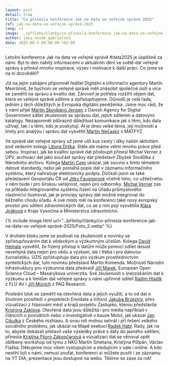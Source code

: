 ```yaml
--- 
layout: post 
detail: true 
title: "Co přinesla konference Jak na data ve veřejné správě 2025"
ref: jak-na-data-ve-veřejné-správě-2025
lang: cs 
image: ../přílohy/články/co-přinesla-konference-jak-na-data-ve-veřejné-správě-2025/Foto.webp
author: jana_novák_gabrielová
date: 2025-06-5 09:00:00 +02:00 
--- 
```

Letošní konference Jak na data ve veřejné správě #data2025 je úspěšně za námi.
Byl to den nabitý informacemi o aktuálním dění ve světě dat veřejné správy a přinesl mnoho inspirace, výzev i motivace k další práci.
Co jsme se na ní dozvěděli?
<!--more-->

Již na jejím zahájení připomněl ředitel Digitální a informační agentury Martin Mesršmíd, že bychom ve veřejné správě měli znásobit společné úsilí a více se zaměřit na správu a kvalitu dat.
Zároveň je potřeba rozšířit objem dat, která ve veřejné správě sdílíme a zpřístupňujeme. Důvodů je celá řada, jedním z těch důležitých je Evropská digitální peněženka.
Jsme moc rádi, že s námi přijel [Martin Skovbjerg Jensen] z Danish Agency for Digital Government sdílet zkušenosti se správou dat, jejich sdílením a datovými katalogy.
Nezapomněl zdůraznit důležitost komunikace jak s těmi, kdo data užívají, tak i s těmi, kdo je poskytují.
AI je dnes velké téma, její možnosti a limity pro analýzu i správu dat vysvětlil [Martin Nečaský] z MATFYZ.

Ve správě dat veřejné správy už jsme ušli kus cesty i díky našim aktivitám pod vedením kolegy [Libora Drlíka].
Stále ale máme velmi mnoho práce před sebou.
Inspiraci, jak ke kvalitní správě dat přistoupit přinesl Michal Verner z ÚPV, archivaci dat jako součást správy dat představil Zbyšek Stodůlka z Národního archivu.
Kolega [Martin Cepr] ukázal, jak souvisí s tímto tématem datové standardy, nebo jak pomáhá popis dat v záznamu informačního systému, který nahrazuje elektronický podpis.
Dočkali jsem se také představení Geoportálu ČR od [Jitky Faugnerové] včetně toho, co užitečného v něm bude i pro širokou veřejnost, nejen pro odborníky.
[Michal Verner] zas na příkladu integrovaného systému řízení na Úřadu průmyslového vlastnictví ilustroval, jak je principy správy dat možné integrovat do běžného chodu úřadu. 
A své místo měl na konferenci také nový evropský prostor pro sdílení zdravotnických dat, co se s ním pojí vysvětlila [Klára Jiráková] z Kraje Vysočina a Ministerstva zdravotnictví.

{% include image.html url="../přílohy/články/co-přinesla-konference-jak-na-data-ve-veřejné-správě-2025/Foto_2.webp" %}

V druhém bloku jsme se podívali na zkušenosti a novinky se zpřístupňováním dat k vědeckým a výzkumným účelům.
Kolega [David Hemala] vysvětlil, že řízený přístup k datům může pomoci sdílet dosud neveřejná data nejen pro vědu a výzkum, ale i třeba i pro datovou žurnalistiku.
ÚZIS zpřístupňuje data pro výzkum prostřednictvím syntetických dat, tuto novinku představil Martin Komenda.
Možnosti Národní infrastruktury pro výzkumná data předvedl [Jiří Marek], European Open Science Cloud – Masarykova univerzita.
Své zkušenosti s (ne)získáním dat k výzkumu a k limitům dat veřejné správy s námi upřímně sdíleli [Radim Hladík] z FLÚ AV i [Jiří Münich] z PAQ Research.

Poslední blok se zaměřil na otevřená data a jejich využití, a to od dat o životním prostředí v projektech Envidata a Infoviz [Jakuba Brzeziny], přes vizualizaci z hlasování měst a krajů projektu Zastupko, kterou představila [Kristýna Zaklová].
Otevřená data jsou důležitá i pro média například v článcích o povodních nebo v investigativě v kauze Motol, jak ukázal [Jan Cibulka] z Českého rozhlasu.
A svou roli mohou sehrát i při řešení velkého sociálního problému, jak ukázal na Mapě exekucí [Radek Hábl].
Rady, jak na to, abyste dokázali přetavit vaše výsledky práce s daty do jasného sdělení, přinesla [Kristína Pšorn Zákopčanová] a vizualizaci dat se věnoval opět oblíbený workshop od týmu z NKÚ Martin Smetana, Kristýna Půlpán, Václav Flaška.
Děkujeme moc všem vystupujícím a sledujícím v sále i online. A kdo nestihl být s námi, nemusí zoufat, konferenci si můžete pustit i ze záznamu na YT DIA, prezentace jsou dostupné na webu.
Těšíme se zase za rok!

[Martin Skovbjerg Jensen]: ../../přílohy/konference/2025/prezentace/Úvod_02_Jensen.pdf "The Danish public sector approach to data availability – lessons learned from the National Data Portal and key tasks for the coming years"
[Martin Nečaský]: ../../přílohy/konference/2025/prezentace/Úvod_03_Nečaský.pdf "Role AI ve správě dat"
[Libora Drlíka]: ../../přílohy/konference/2025/prezentace/01_01_Drlík.pdf "Naplňování minimálního standardu a jak si stojíme"
[Martin Cepr]: ../../přílohy/konference/2025/prezentace/01_04_Cepr.pdf "Datové standardy - tvorba Záznamu informačního systému nahrazujícího úředně ověřený podpis"
[Jitky Faugnerové]: ../../přílohy/konference/2025/prezentace/01_02_Faugnerová.pdf "Geoportál ČR - jednotný přístup k prostorovým  datům"
[Michal Verner]: ../../přílohy/konference/2025/prezentace/01_05_Verner.pdf "Integrovaný systém řízení ÚPV – cesta nejen ke kvalitní správě dat"
[Klára Jiráková]: ./../přílohy/konference/2025/prezentace/01_06_Jiráková.pdf "European Health Data Space – nový evropský prostor pro sdílení zdravotnických dat jako výzva"
[David Hemala]: ../../přílohy/konference/2025/prezentace/02_01_Hemala.pdf "Řízený přístup k datům"
[Jiří Marek]: ../../přílohy/konference/2025/prezentace/02_03_Marek.pdf "EOSC a rozvoj národní infrastruktury pro výzkumná data v České republice"
[Radim Hladík]: ../../přílohy/konference/2025/prezentace/02_04_Hladík.pdf "Využití veřejných dat pro výzkumné účely z perspektivy uživatele"
[Jiří Münich]: ../../přílohy/konference/2025/prezentace/02_05_Münich.pdf "Víme, kam vaše děti chodí do školy. Možnosti a limity dat s vysokým rozlišením."
[Jakuba Brzeziny]: ../../přílohy/konference/2025/prezentace/03_01_Brzezina.pdf "Jaká data o životním prostředí máme dnes volně k dispozici, co s nimi můžeme dělat a k čemu nám jsou?"
[Kristýna Zaklová]: ../../přílohy/konference/2025/prezentace/03_02_Zaklová.pdf "Zastupko.cz: transparentnost v rozhodování samospráv"
[Jan Cibulka]: ../../přílohy/konference/2025/prezentace/03_03_Cibulka.pdf "Otevřené zprávy: jak vypadá cesta datové sady do článku v povodních nebo do investigativní reportáže?"
[Radek Hábl]: ../../přílohy/konference/2025/prezentace/03_04_Hábl.pdf "Mapa exekucí - Jak data pomohla při řešení velkého sociálního problému"
[Kristína Pšorn Zákopčanová]: ../../přílohy/konference/2025/prezentace/03_05_Pšorn_Zákopčanová.pdf "Když chcete grafem něco říct"





